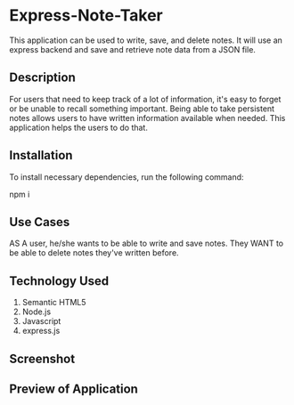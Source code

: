 # Express-Note-Taker

This application can be used to write, save, and delete notes. It will use an express backend and save and retrieve note data from a JSON file.


## Description

 For users that need to keep track of a lot of information, it's easy to forget or be unable to recall something important. Being able to take persistent notes allows users to have written information available when needed. This application helps the users to do that. 


## Installation
To install necessary dependencies, run the following command:
  
npm i


## Use Cases

AS A user, he/she wants to be able to write and save notes. They WANT to be able to delete notes they've written before.



## Technology Used
1. Semantic HTML5
2. Node.js
3. Javascript
4. express.js



## Screenshot 





## Preview of Application




